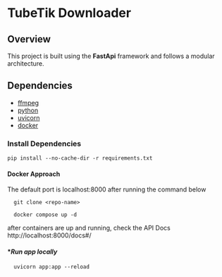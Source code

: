 # TubeTik Downloader

## **Overview**
This project is built using the **FastApi** framework and follows a modular architecture.


## **Dependencies**
- [ffmpeg](#ffmpeg)
- [python](#python)
- [uvicorn](#uvicorn)
- [docker](#docker)

### Install Dependencies
```
pip install --no-cache-dir -r requirements.txt
```

#### **Docker Approach**
The default port is localhost:8000 after running the command below
```
  git clone <repo-name>
```
```
  docker compose up -d
```
after containers are up and running, check the API Docs
http://localhost:8000/docs#/

#### **Run app locally*
```
  uvicorn app:app --reload
```

